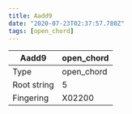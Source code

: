 ```yaml
---
title: Aadd9
date: "2020-07-23T02:37:57.780Z"
tags: [open_chord]
---
```


|Aadd9|open_chord|
|---|---|
|Type|open_chord|
|Root string|5|
|Fingering|X02200|

